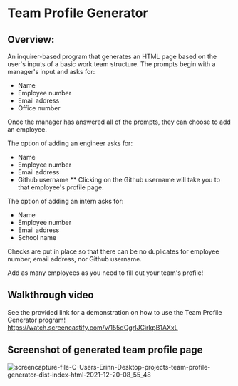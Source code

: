 # Team Profile Generator

## Overview:
An inquirer-based program that generates an HTML page based on the user's inputs of a basic work team structure. The prompts begin with a manager's input and asks for: 
  * Name
  * Employee number
  * Email address
  * Office number

Once the manager has answered all of the prompts, they can choose to add an employee. 

The option of adding an engineer asks for:
  * Name
  * Employee number
  * Email address
  * Github username
   ** Clicking on the Github username will take you to that employee's profile page.

The option of adding an intern asks for:
  * Name
  * Employee number
  * Email address
  * School name

Checks are put in place so that there can be no duplicates for employee number, email address, nor Github username.

Add as many employees as you need to fill out your team's profile!

## Walkthrough video

See the provided link for a demonstration on how to use the Team Profile Generator program!
https://watch.screencastify.com/v/155dOgrIJCirkpB1AXxL

## Screenshot of generated team profile page

![screencapture-file-C-Users-Erinn-Desktop-projects-team-profile-generator-dist-index-html-2021-12-20-08_55_48](https://user-images.githubusercontent.com/90404513/146778216-58b63998-3f36-4747-9942-6fbf17405932.png)
